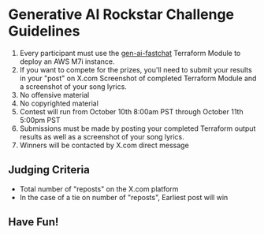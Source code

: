 # Generative AI Rockstar Challenge Guidelines

1. Every participant must use the [gen-ai-fastchat](https://github.com/intel/terraform-intel-aws-vm/tree/main/examples/gen-ai-fastchat) Terraform Module to deploy an AWS M7i instance.
2. If you want to compete for the prizes, you'll need to submit your results in your "post" on X.com
    Screenshot of completed Terraform Module and a screenshot of your song lyrics.
3. No offensive material
4. No copyrighted material
5. Contest will run from October 10th 8:00am PST through October 11th 5:00pm PST
6. Submissions must be made by posting your completed Terraform output results as well as a screenshot of your song lyrics.
7. Winners will be contacted by X.com direct message

## Judging Criteria

- Total number of "reposts" on the X.com platform
- In the case of a tie on number of "reposts", Earliest post will win

## Have Fun!